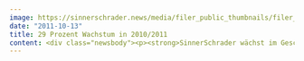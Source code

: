 ```yaml
---
image: https://sinnerschrader.news/media/filer_public_thumbnails/filer_public/dc/6e/dc6eee0b-124c-44d5-b216-6605f66ac7c8/varfoldersdjk8pxf42x64d8fxslz8jcc8fc0000gnttmpjqihte__480x288_q85_crop_subsampling-2_upscale.png
date: "2011-10-13"
title: 29 Prozent Wachstum in 2010/2011
content: <div class="newsbody"><p><strong>SinnerSchrader wächst im Geschäftsjahr 2010/2011 um 29 Prozent / Leistungsportfolio erheblich ausgebaut</strong></p><p>Mit einem Umsatz von voraussichtlich 8,3 Mio. Euro ist SinnerSchrader auch im vierten Quartal seines Geschäftsjahres 2010/2011 (1. September 2010 bis 31. August 2011) um mehr als 20 Prozent gewachsen. Für das gesamte Geschäftsjahr weisen die vorläufigen, noch ungeprüften Zahlen des Jahresabschlusses der SinnerSchrader-Gruppe ein Wachstum von rd. 29 Prozent auf einen Jahreswert von etwa 30,9 Mio. Euro aus. Die Umsatzentwicklung übertraf damit die ursprüngliche Prognose eines Zuwachses von 15 bis 20 Prozent erheblich.</p><p>Getragen wurde das Wachstum einmal mehr von einer dynamischen Geschäftsentwicklung im Segment Interactive Marketing, in dem der Umsatz im Gesamtjahr im Vergleich zum Vorjahr um rd. 5,5 Mio. Euro oder 25 Prozent ausgebaut werden konnte. Besonders erfreulich waren signifikante Neukundengewinne, durch die SinnerSchrader gute Positionen in weiteren Branchen wie Lebensmitteleinzelhandel, Versicherungen und Luxusmarken aufbauen konnte. So hat SinnerSchrader die Entwicklung und den internationalen Rollout von Onlineshops für bedeutende Labels der französischen PPR-Gruppe, wie Yves Saint Laurent, Stella McCartney und Bottega Veneta, umgesetzt und für den Lebensmittelriesen REWE den Einstieg in den Onlinevertrieb konzipiert, gestaltet und implementiert.</p><p>Auch die Segmente Interactive Media und Interactive Commerce legten im Vorjahresvergleich deutlich zu.<br/>Das operative Ergebnis (EBITA) lag im vierten Quartal 2010/2011 bei rd. 0,6 Mio. Euro und verbesserte sich im Geschäftsjahr insgesamt um rd. 17 Prozent auf über 2,55 Mio. Euro. Die Ergebnissteigerung fiel damit in den prognostizierten Korridor zwischen 15 und 20 Prozent. Die Ergebnisentwicklung blieb bedingt durch den weiteren Ausbau des Leistungsportfolios der SinnerSchrader-Gruppe somit wie erwartet hinter der Umsatzentwicklung zurück.</p><p>Im Geschäftsjahr 2010/2011 hat SinnerSchrader die Kreativagentur Haasenstein für kommunikations- und kampagnenorientierte Aufgaben gelauncht und sich durch die Übernahme der TIC-mobile GmbH (jetzt SinnerSchrader Mobile GmbH) im Markt für mobile Applikationen positioniert. Durch zwei weitere Übernahmen in der spot-media AG und der next commerce GmbH wurden darüber hinaus Kompetenzcluster für die Onlineshopentwicklung auf Basis von Magento-Technologie geschaffen. Die Kosten für den Ausbau des Serviceportfolios beliefen sich im Geschäftsjahr 2010/2011 insgesamt auf über 1,3 Mio. Euro.</p><p>Parallel zum EBITA stieg das Konzernergebnis voraussichtlich auf knapp 1,3 Mio. Euro, woraus sich ein Ergebnis je Aktie zwischen 0,11 Euro und 0,12 Euro errechnet. Im Vorjahr wurden 1,1 Mio. Euro Konzernergebnis bzw. knapp 0,10 Euro Ergebnis je Aktie erzielt. Die Verbesserung des Konzernergebnisses wird SinnerSchrader für eine Anhebung der Dividende gegenüber dem Vorjahresniveau von 0,08 Euro je Aktie nutzen.</p><p>Zum Bilanzstichtag am 31. August 2011 belief sich die Liquiditätsreserve auf 5,7 Mio. Euro, sie lag damit wachstumsbedingt und aufgrund der Wiederaufnahme von Steuervorauszahlungen 2,5 Mio. Euro unter dem Vorjahreswert. 400 Mitarbeiter waren am 31. August 2011 in der SinnerSchrader-Gruppe beschäftigt.<br/>Der endgültige, geprüfte Konzernabschluss 2010/2011 sowie eine Prognose für das Geschäftsjahr 2011/2012 werden am 8. November 2011 veröffentlicht.</p><p><strong>Über SinnerSchrader<br/></strong> SinnerSchrader gehört zu den führenden Digitalagenturen in Europa. SinnerSchrader entwickelt interaktive Strategien, Plattformen und Applikationen, die radikale Beziehungen zwischen Konsumenten und Marken schaffen. In der SinnerSchrader-Gruppe arbeiten rund 400 Mitarbeiter an den Standorten Hamburg, Frankfurt am Main, Berlin und Hannover für Kunden wie Allianz, TUI, Tchibo, simyo, REWE, comdirect bank, PPR Group, OTTO und Steigenberger. SinnerSchrader wurde 1996 gegründet und ist seit 1999 börsennotiert.</p></div>
---
```


